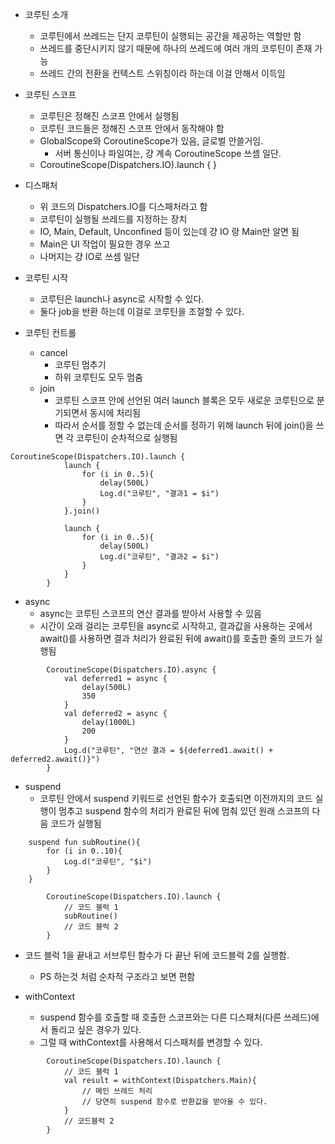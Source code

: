 - 코루틴 소개
	- 코루틴에서 쓰레드는 단지 코루틴이 실행되는 공간을 제공하는 역할만 함
	- 쓰레드를 중단시키지 않기 때문에 하나의 쓰레드에 여러 개의 코루틴이 존재 가능
	- 쓰레드 간의 전환을 컨텍스트 스위칭이라 하는데 이걸 안해서 이득임

- 코루틴 스코프
	- 코루틴은 정해진 스코프 안에서 실행됨
	- 코루틴 코드들은 정해진 스코프 안에서 동작해야 함
	- GlobalScope와 CoroutineScope가 있음, 글로벌 안쓸거임.
		- 서버 통신이나 파일여는, 걍 계속 CoroutineScope 쓰셈 일단.
	- CoroutineScope(Dispatchers.IO).launch {  }

- 디스패처
	- 위 코드의 Dispatchers.IO를 디스패처라고 함
	- 코루틴이 실행될 쓰레드를 지정하는 장치
	- IO, Main, Default, Unconfined 등이 있는데 걍 IO 랑 Main만 알면 됨
	- Main은 UI 작업이 필요한 경우 쓰고
	- 나머지는 걍 IO로 쓰셈 일단

- 코루틴 시작
	- 코루틴은 launch나 async로 시작할 수 있다.
	- 둘다 job을 반환 하는데 이걸로 코루틴을 조절할 수 있다.
	
- 코루틴 컨트롤
	- cancel
		- 코루틴 멈추기
		- 하위 코루틴도 모두 멈춤
	- join
		- 코루틴 스코프 안에 선언된 여러 launch 블록은 모두 새로운 코루틴으로 분기되면서 동시에 처리됨
		- 따라서 순서를 정할 수 없는데 순서를 정하기 위해 launch 뒤에 join()을 쓰면 각 코루틴이 순차적으로 실행됨

```
CoroutineScope(Dispatchers.IO).launch { 
            launch { 
                for (i in 0..5){
                    delay(500L)
                    Log.d("코루틴", "결과1 = $i")
                }
            }.join()
            
            launch {
                for (i in 0..5){
                    delay(500L)
                    Log.d("코루틴", "결과2 = $i")
                }
            }
        }
```

- async
	- async는 코루틴 스코프의 연산 결과를 받아서 사용할 수 있음
	- 시간이 오래 걸리는 코루틴을 async로 시작하고, 결과값을 사용하는 곳에서 await()를 사용하면 결과 처리가 완료된 뒤에 await()를 호출한 줄의 코드가 실행됨

```
        CoroutineScope(Dispatchers.IO).async { 
            val deferred1 = async { 
                delay(500L)
                350
            }
            val deferred2 = async { 
                delay(1000L)
                200
            }
            Log.d("코루틴", "연산 결과 = ${deferred1.await() + deferred2.await()}")
        }
```

- suspend
	- 코루틴 안에서 suspend 키워드로 선언된 함수가 호출되면 이전까지의 코드 실행이 멈추고 suspend 함수의 처리가 완료된 뒤에 멈춰 있던 원래 스코프의 다음 코드가 실행됨
	

```
    suspend fun subRoutine(){
        for (i in 0..10){
            Log.d("코루틴", "$i")
        }
    }

        CoroutineScope(Dispatchers.IO).launch {
            // 코드 블럭 1
            subRoutine()
            // 코드 블럭 2
        }

```

- 코드 블럭 1을 끝내고 서브루틴 함수가 다 끝난 뒤에 코드블럭 2를 실행함.
	- PS 하는것 처럼 순차적 구조라고 보면 편함

- withContext
	- suspend 함수를 호출할 때 호출한 스코프와는 다른 디스패처(다른 쓰레드)에서 돌리고 싶은 경우가 있다.
	- 그럴 때 withContext를 사용해서 디스패처를 변경할 수 있다.

```
        CoroutineScope(Dispatchers.IO).launch {
            // 코드 블럭 1
            val result = withContext(Dispatchers.Main){
                // 메인 쓰레드 처리
                // 당연히 suspend 함수로 반환값을 받아올 수 있다.
            }
            // 코드블럭 2
        }
```


